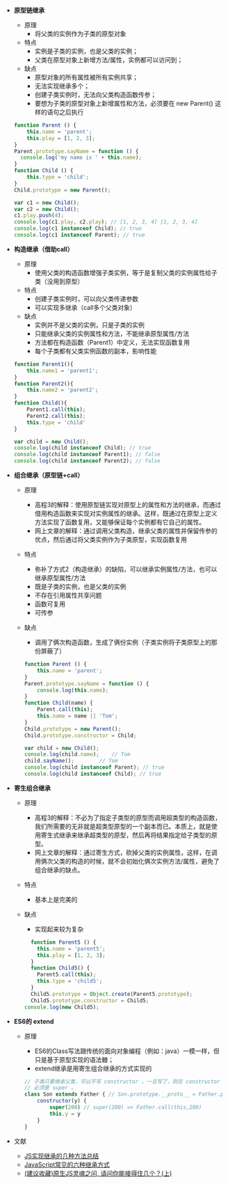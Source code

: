 
- **原型链继承**

  - 原理
    - 将父类的实例作为子类的原型对象
  - 特点
    - 实例是子类的实例，也是父类的实例；
    - 父类在原型对象上新增方法/属性，实例都可以访问到；
  - 缺点
    - 原型对象的所有属性被所有实例共享；
    - 无法实现继承多个；
    - 创建子类实例时，无法向父类构造函数传参；
    - 要想为子类的原型对象上新增属性和方法，必须要在 new Parent() 这样的语句之后执行

  ```js
  function Parent () {
      this.name = 'parent';
      this.play = [1, 2, 3];
  }
  Parent.prototype.sayName = function () {
  	console.log('my name is ' + this.name);
  }
  function Child () {
      this.type = 'child';
  }
  Child.prototype = new Parent();
  
  var c1 = new Child();
  var c2 = new Child();
  c1.play.push(4);
  console.log(c1.play, c2.play); // [1, 2, 3, 4] [1, 2, 3, 4]
  console.log(c1 instanceof Child); // true
  console.log(c1 instanceof Parent); // true
  ```

- **构造继承（借助call）**

  - 原理
    - 使用父类的构造函数增强子类实例，等于是复制父类的实例属性给子类（没用到原型）
  - 特点
    - 创建子类实例时，可以向父类传递参数
    - 可以实现多继承（call多个父类对象）
  - 缺点
    - 实例并不是父类的实例，只是子类的实例
    - 只能继承父类的实例属性和方法，不能继承原型属性/方法
    - 方法都在构造函数（Parent1）中定义，无法实现函数复用
    - 每个子类都有父类实例函数的副本，影响性能

  ```js
  function Parent1(){
      this.name1 = 'parent1';
  }
  function Parent2(){
      this.name2 = 'parent2';
  }
  function Child(){
      Parent1.call(this);
      Parent2.call(this);
      this.type = 'child'
  }
  
  var child = new Child();
  console.log(child instanceof Child); // true
  console.log(child instanceof Parent1); // false
  console.log(child instanceof Parent2); // false
  
  ```

- **组合继承（原型链+call）**

  - 原理

    - 高程3的解释：使用原型链实现对原型上的属性和方法的继承，而通过借用构造函数来实现对实例属性的继承。这样，既通过在原型上定义方法实现了函数复用，又能够保证每个实例都有它自己的属性。
    - 网上文章的解释：通过调用父类构造，继承父类的属性并保留传参的优点，然后通过将父类实例作为子类原型，实现函数复用

  - 特点

    - 弥补了方式2（构造继承）的缺陷，可以继承实例属性/方法，也可以继承原型属性/方法
    - 既是子类的实例，也是父类的实例
    - 不存在引用属性共享问题
    - 函数可复用
    - 可传参

  - 缺点

    - 调用了俩次构造函数，生成了俩份实例（子类实例将子类原型上的那份屏蔽了）

    ```js
    function Parent () {
    	this.name = 'parent';
    }
    Parent.prototype.sayName = function () {
    	console.log(this.name);
    }
    function Child(name) {
    	Parent.call(this);
    	this.name = name || 'Tom';
    }
    Child.prototype = new Parent();
    Child.prototype.constructor = Child;
    
    var child = new Child();
    console.log(child.name);	// Tom
    child.sayName();		// Tom
    console.log(child instanceof Parent); // true
    console.log(child instanceof Child); // true
    
    ```

- **寄生组合继承**

  - 原理

    - 高程3的解释：不必为了指定子类型的原型而调用超类型的构造函数，我们所需要的无非就是超类型原型的一个副本而已。本质上，就是使用寄生式继承来继承超类型的原型，然后再将结果指定给子类型的原型。
    - 网上文章的解释：通过寄生方式，砍掉父类的实例属性，这样，在调用俩次父类的构造的时候，就不会初始化俩次实例方法/属性，避免了组合继承的缺点。

  - 特点

    - 基本上是完美的

  - 缺点

    - 实现起来较为复杂

    ```js
      function Parent5 () {
        this.name = 'parent5';
        this.play = [1, 2, 3];
      }
      function Child5() {
        Parent5.call(this);
        this.type = 'child5';
      }
      Child5.prototype = Object.create(Parent5.prototype);
      Child5.prototype.constructor = Child5;
    console.log(new Child5);
    ```

- **ES6的 extend**

  - 原理

    - ES6的Class写法跟传统的面向对象编程（例如：java）一模一样，但只是基于原型实现的语法糖；
    - extend继承是用寄生组合继承的方式实现的

    ```js
    // 子类只要继承父类，可以不写 constructor ，一旦写了，则在 constructor 中的 第一句话
    // 必须是 super 。 
    class Son extends Father { // Son.prototype.__proto__ = Father.prototype
        constructor(y) {
            super(200) // super(200) => Father.call(this,200)
            this.y = y
        }
    }
    ```

    

- 文献

  - [JS实现继承的几种方法总结](https://blog.csdn.net/weixin_43606158/article/details/91489176)
  - [JavaScript常见的六种继承方式](https://segmentfault.com/a/1190000016708006#item-7)
  - [(建议收藏)原生JS灵魂之问, 请问你能接得住几个？(上)](https://juejin.cn/post/6844903974378668039#heading-31)

